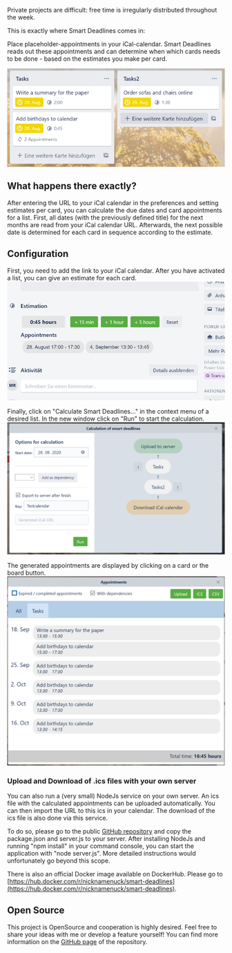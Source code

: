 Private projects are difficult: free time is irregularly distributed throughout the week.

This is exactly where Smart Deadlines comes in: 

Place placeholder-appointments in your iCal-calendar. Smart Deadlines reads out these appointments and can determine when which cards needs to be done - based on the estimates you make per card.

![](https://raw.githubusercontent.com/michael-poten/smart-deadlines/master/images/lists.PNG)

## What happens there exactly?

After entering the URL to your iCal calendar in the preferences and setting estimates per card, you can calculate the due dates and card appointments for a list. First, all dates (with the previously defined title) for the next months are read from your iCal calendar URL. Afterwards, the next possible date is determined for each card in sequence according to the estimate.

## Configuration

First, you need to add the link to your iCal calendar. After you have activated a list, you can give an estimate for each card.
![](https://raw.githubusercontent.com/michael-poten/smart-deadlines/master/images/card_estimation.PNG)

Finally, click on "Calculate Smart Deadlines..." in the context menu of a desired list. In the new window click on "Run" to start the calculation.
![](https://raw.githubusercontent.com/michael-poten/smart-deadlines/master/images/calculation.PNG)

The generated appointments are displayed by clicking on a card or the board button.
![](https://raw.githubusercontent.com/michael-poten/smart-deadlines/master/images/card_appointments.PNG)

### Upload and Download of .ics files with your own server

You can also run a (very small) NodeJs service on your own server. An ics file with the calculated appointments can be uploaded automatically. You can then import the URL to this ics in your calendar. The download of the ics file is also done via this service.

To do so, please go to the public [GitHub repository](https://github.com/michael-poten/smart-deadlines) and copy the package.json and server.js to your server. After installing NodeJs and running "npm install" in your command console, you can start the application with "node server.js". More detailed instructions would unfortunately go beyond this scope.

There is also an official Docker image available on DockerHub. Please go to [https://hub.docker.com/r/nicknamenuck/smart-deadlines](https://hub.docker.com/r/nicknamenuck/smart-deadlines).

## Open Source

This project is OpenSource and cooperation is highly desired. Feel free to share your ideas with me or develop a feature yourself! You can find more information on the [GitHub page](https://github.com/michael-poten/smart-deadlines) of the repository.
 